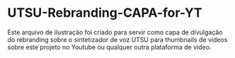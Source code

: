 # UTSU-Rebranding-CAPA-for-YT
Este arquivo de ilustração foi criado para servir como capa de divulgação do rebranding sobre o sintetizador de voz UTSU para thumbnails de vídeos sobre este projeto no Youtube ou qualquer outra plataforma de vídeo. 
